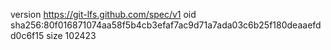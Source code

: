 version https://git-lfs.github.com/spec/v1
oid sha256:80f016871074aa58f5b4cb3efaf7ac9d71a7ada03c6b25f180deaaefdd0c6f15
size 102423
